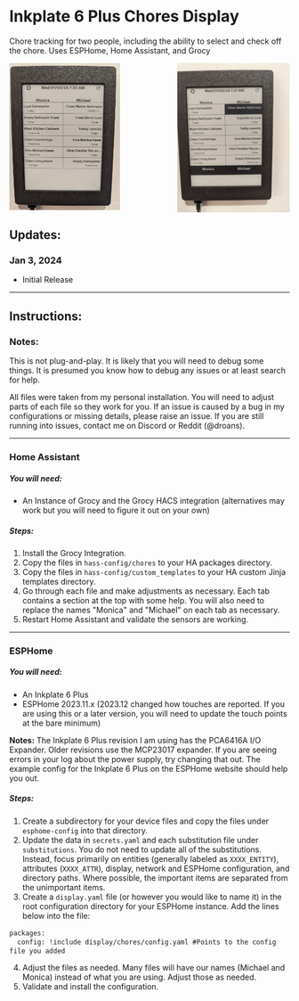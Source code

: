 # Inkplate 6 Plus Chores Display
Chore tracking for two people, including the ability to select and check off the chore. Uses ESPHome, Home Assistant, and Grocy

<img style="float" src="/static/tasks.jpeg" alt="Example of Weather Display Screen Tab" width="39.4%"/> <img style="float" align="right" src="/static/tasks_selected.jpeg" alt="Example of Calendar Display Screen Tab" width="40%"/>

## Updates:
### Jan 3, 2024
* Initial Release
---

## Instructions:

### Notes:
This is not plug-and-play. It is likely that you will need to debug some things. It is presumed you know how to debug any issues or at least search for help.

All files were taken from my personal installation. You will need to adjust parts of each file so they work for you. If an issue is caused by a bug in my configurations or missing details, please raise an issue. If you are still running into issues, contact me on Discord or Reddit (@droans). 

---

###   Home Assistant

#####   You will need:
* An Instance of Grocy and the Grocy HACS integration (alternatives may work but you will need to figure it out on your own)

#####  Steps:

1. Install the Grocy Integration.
2. Copy the files in `hass-config/chores` to your HA packages directory.
3. Copy the files in `hass-config/custom_templates` to your HA custom Jinja templates directory.
4. Go through each file and make adjustments as necessary. Each tab contains a section at the top with some help. You will also need to replace the names "Monica" and "Michael" on each tab as necessary.
5. Restart Home Assistant and validate the sensors are working. 

---
###   ESPHome
#####   You will need:
* An Inkplate 6 Plus
* ESPHome 2023.11.x (2023.12 changed how touches are reported. If you are using this or a later version, you will need to update the touch points at the bare minimum)

**Notes:** The Inkplate 6 Plus revision I am using has the PCA6416A I/O Expander. Older revisions use the MCP23017 expander. If you are seeing errors in your log about the power supply, try changing that out. The example config for the Inkplate 6 Plus on the ESPHome website should help you out. 

#####  Steps:

1. Create a subdirectory for your device files and copy the files under `esphome-config` into that directory.
2. Update the data in `secrets.yaml` and each substitution file under `substitutions`. You do not need to update all of the substitutions. Instead, focus primarily on entities (generally labeled as `XXXX_ENTITY`), attributes (`XXXX_ATTR`), display, network and ESPHome configuration, and directory paths. Where possible, the important items are separated from the unimportant items. 
3. Create a `display.yaml` file (or however you would like to name it) in the root configuration directory for your ESPHome instance. Add the lines below into the file:

```
packages:
  config: !include display/chores/config.yaml #Points to the config file you added
```

4. Adjust the files as needed. Many files will have our names (Michael and Monica) instead of what you are using. Adjust those as needed.
5. Validate and install the configuration. 